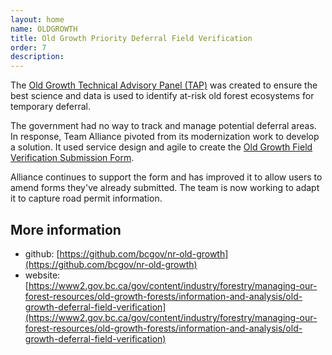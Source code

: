 ```yaml
---
layout: home
name: OLDGROWTH
title: Old Growth Priority Deferral Field Verification
order: 7
description:
---
```


The [Old Growth Technical Advisory Panel (TAP)](https://www2.gov.bc.ca/gov/content?id=3B9ED36FB64B4DFC83528101268B73E5) was created to ensure the best science and data is used to identify at-risk old forest ecosystems for temporary deferral. 

The government had no way to track and manage potential deferral areas. In response, Team Alliance pivoted from its modernization work to develop a solution. It used service design and agile to create the [Old Growth Field Verification Submission Form](https://www2.gov.bc.ca/gov/content?id=FA95ADB67F584002993F7DA235FF7179). 

Alliance continues to support the form and has improved it to allow users to amend forms they've already submitted. The team is now working to adapt it to capture road permit information. 

## More information
+ github: [https://github.com/bcgov/nr-old-growth](https://github.com/bcgov/nr-old-growth)
+ website: [https://www2.gov.bc.ca/gov/content/industry/forestry/managing-our-forest-resources/old-growth-forests/information-and-analysis/old-growth-deferral-field-verification](https://www2.gov.bc.ca/gov/content/industry/forestry/managing-our-forest-resources/old-growth-forests/information-and-analysis/old-growth-deferral-field-verification)
